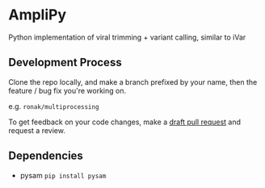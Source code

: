 # AmpliPy
Python implementation of viral trimming + variant calling, similar to iVar

## Development Process

Clone the repo locally, and make a branch prefixed by your name, then the feature / bug fix you're working on.

e.g. `ronak/multiprocessing`

To get feedback on your code changes, make a [draft pull request](https://github.com/Niema-Lab/AmpliPy/compare) and request a review.

## Dependencies

- pysam `pip install pysam`
